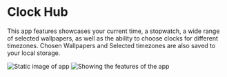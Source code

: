 # Clock Hub

This app features showcases your current time, a stopwatch, a wide range of selected wallpapers, as well as the ability to choose clocks for different timezones. Chosen Wallpapers and Selected timezones are also saved to your local storage.

![Static image of app](<https://i.imgur.com/KFiZSr5.jpeg>
 "Static Image of app")
![Showing the features of the app](<https://i.imgur.com/QYekVCD.gif>
 "Showing the features of the app")
